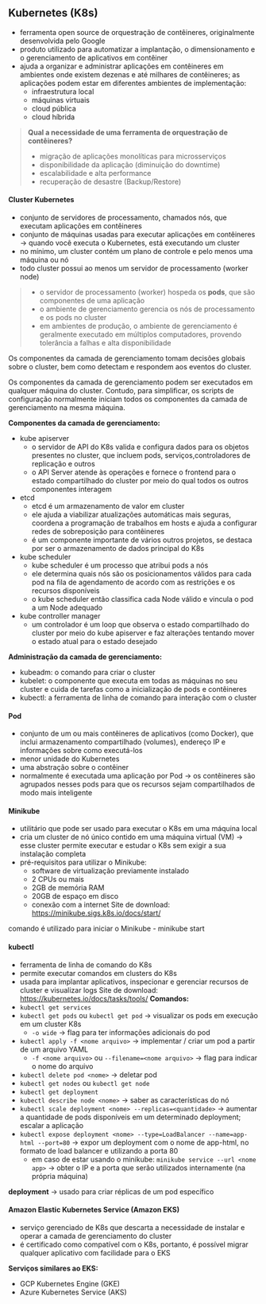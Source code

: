 ## Kubernetes (K8s)
* ferramenta open source de orquestração de contêineres, originalmente desenvolvida pelo Google
* produto utilizado para automatizar a implantação, o dimensionamento e o
gerenciamento de aplicativos em contêiner
* ajuda a organizar e administrar aplicações em contêineres em ambientes onde existem dezenas
e até milhares de contêineres; as aplicações podem estar em diferentes ambientes de implementação:
    * infraestrutura local
    * máquinas virtuais
    * cloud pública
    * cloud híbrida

> __Qual a necessidade de uma ferramenta de orquestração de contêineres?__
> * migração de aplicações monolíticas para microsserviços
> * disponibilidade da aplicação (diminuição do downtime)
> * escalabilidade e alta performance
> * recuperação de desastre (Backup/Restore)

#### Cluster Kubernetes
* conjunto de servidores de processamento, chamados nós, que executam aplicações em contêineres
* conjunto de máquinas usadas para executar aplicações em contêineres → quando você executa o Kubernetes, está executando um cluster
* no mínimo, um cluster contém um plano de controle e pelo menos uma máquina ou nó
* todo cluster possui ao menos um servidor de processamento (worker node)

> * o servidor de processamento (worker) hospeda os __pods__, que são componentes de uma aplicação
> * o ambiente de gerenciamento gerencia os nós de processamento e os pods no cluster
> * em ambientes de produção, o ambiente de gerenciamento é geralmente executado em múltiplos computadores, provendo tolerância a falhas e alta disponibilidade

Os componentes da camada de gerenciamento tomam decisões globais sobre o cluster, bem como detectam e respondem aos eventos do cluster.

Os componentes da camada de gerenciamento podem ser executados em qualquer máquina do cluster. Contudo, para simplificar, os scripts de configuração normalmente iniciam todos os componentes da camada de gerenciamento na mesma máquina.

__Componentes da camada de gerenciamento:__
* kube apiserver
    * o servidor de API do K8s valida e configura dados para os objetos presentes no cluster, que incluem pods, serviços,controladores de replicação e outros
    * o API Server atende às operações e fornece o frontend para o estado compartilhado do cluster por meio do qual todos os outros componentes interagem
* etcd
    * etcd é um armazenamento de valor em cluster
    * ele ajuda a viabilizar atualizações automáticas mais seguras, coordena a programação de trabalhos em hosts e ajuda a configurar redes de sobreposição para contêineres
    * é um componente importante de vários outros projetos, se destaca por ser o armazenamento de dados principal do K8s 
* kube scheduler
    * kube scheduler é um processo que atribui pods a nós
    * ele determina quais nós são os posicionamentos válidos para cada pod na fila de agendamento de acordo com as restrições e os recursos disponíveis
    * o kube scheduler então classifica cada Node válido e vincula o pod a um Node adequado
* kube controller manager
    * um controlador é um loop que observa o estado compartilhado do cluster por meio do kube apiserver e faz alterações tentando mover o estado atual para o estado desejado

__Administração da camada de gerenciamento:__
* kubeadm: o comando para criar o cluster
* kubelet: o componente que executa em todas as máquinas no seu cluster e
cuida de tarefas como a inicialização de pods e contêineres
* kubectl: a ferramenta de linha de comando para interação com o cluster

#### Pod
* conjunto de um ou mais contêineres de aplicativos (como Docker), que inclui armazenamento compartilhado (volumes), endereço IP e informações sobre como executá-los
* menor unidade do Kubernetes
* uma abstração sobre o contêiner
* normalmente é executada uma aplicação por Pod
→ os contêineres são agrupados nesses pods para que os recursos sejam compartilhados de modo mais inteligente

#### Minikube
* utilitário que pode ser usado para executar o K8s em uma máquina local
* cria um cluster de nó único contido em uma máquina virtual (VM) → esse cluster permite executar e estudar o K8s sem exigir a sua instalação completa
* pré-requisitos para utilizar o Minikube:
    * software de virtualização previamente instalado
    * 2 CPUs ou mais
    * 2GB de memória RAM
    * 20GB de espaço em disco
    * conexão com a internet
Site de download: https://minikube.sigs.k8s.io/docs/start/

comando é utilizado para iniciar o Minikube - minikube start
#### kubectl
* ferramenta de linha de comando do K8s
* permite executar comandos em clusters do K8s
* usada para implantar aplicativos, inspecionar e gerenciar recursos de cluster e visualizar logs
Site de download: https://kubernetes.io/docs/tasks/tools/
__Comandos:__
* `kubectl get services`
* `kubectl get pods` ou `kubectl get pod` → visualizar os pods em execução em um cluster K8s
    * `-o wide` → flag para ter informações adicionais do pod
* `kubectl apply -f <nome arquivo>` → implementar / criar um pod a partir de um arquivo YAML
    * `-f <nome arquivo>` ou `--filename=<nome arquivo>` → flag para indicar o nome do arquivo
* `kubectl delete pod <nome>` → deletar pod
* `kubectl get nodes` ou `kubectl get node`
* `kubectl get deployment`
* `kubectl describe node <nome>` → saber as características do nó
* `kubectl scale deployment <nome> --replicas=<quantidade>` → aumentar a quantidade de pods disponíveis em um determinado deployment; escalar a aplicação
* `kubectl expose deployment <nome> --type=LoadBalancer --name=app-html --port=80` → expor um deployment com o nome de app-html, no formato de load balancer e utilizando a porta 80
    * em caso de estar usando o minikube: `minikube service --url <nome app>` → obter o IP e a porta que serão utilizados internamente (na própria máquina)


__deployment__ → usado para criar réplicas de um pod específico

#### Amazon Elastic Kubernetes Service (Amazon EKS)
* serviço gerenciado de K8s que descarta a necessidade de instalar e operar a camada de gerenciamento do cluster
* é certificado como compatível com o K8s, portanto, é possível migrar qualquer aplicativo com facilidade para o EKS

__Serviços similares ao EKS:__
* GCP Kubernetes Engine (GKE)
* Azure Kubernetes Service (AKS)
